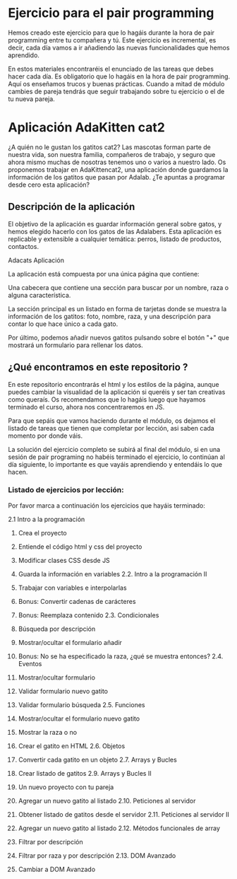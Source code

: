 # Ejercicio para el pair programming

Hemos creado este ejercicio para que lo hagáis durante la hora de pair programming entre tu compañera y tú. Este ejercicio es incremental, es decir, cada día vamos a ir añadiendo las nuevas funcionalidades que hemos aprendido.

En estos materiales encontraréis el enunciado de las tareas que debes hacer cada día.
Es obligatorio que lo hagáis en la hora de pair programming.
Aquí os enseñamos trucos y buenas prácticas.
Cuando a mitad de módulo cambies de pareja tendrás que seguir trabajando sobre tu ejercicio o el de tu nueva pareja.

# Aplicación AdaKitten cat2

¿A quién no le gustan los gatitos cat2? Las mascotas forman parte de nuestra vida, son nuestra familia, compañeros de trabajo, y seguro que ahora mismo muchas de nosotras tenemos uno o varios a nuestro lado. Os proponemos trabajar en AdaKittencat2, una aplicación donde guardamos la información de los gatitos que pasan por Adalab. ¿Te apuntas a programar desde cero esta aplicación?

## Descripción de la aplicación

El objetivo de la aplicación es guardar información general sobre gatos, y hemos elegido hacerlo con los gatos de las Adalabers. Esta aplicación es replicable y extensible a cualquier temática: perros, listado de productos, contactos.

Adacats Aplicación

La aplicación está compuesta por una única página que contiene:

Una cabecera que contiene una sección para buscar por un nombre, raza o alguna característica.

La sección principal es un listado en forma de tarjetas donde se muestra la información de los gatitos: foto, nombre, raza, y una descripción para contar lo que hace único a cada gato.

Por último, podemos añadir nuevos gatitos pulsando sobre el botón "+" que mostrará un formulario para rellenar los datos.

## ¿Qué encontramos en este repositorio ?

En este repositorio encontrarás el html y los estilos de la página, aunque puedes cambiar la visualidad de la aplicación si queréis y ser tan creativas como queraís. Os recomendamos que lo hagáis luego que hayamos terminado el curso, ahora nos concentraremos en JS.

Para que sepáis que vamos haciendo durante el módulo, os dejamos el listado de tareas que tienen que completar por lección, asi saben cada momento por donde váis.

La solución del ejercicio completo se subirá al final del módulo, si en una sesión de pair programing no habéis terminado el ejercicio, lo continúan al día siguiente, lo importante es que vayáis aprendiendo y entendáis lo que hacen.

### Listado de ejercicios por lección:

Por favor marca a continuación los ejercicios que hayáis terminado:

2.1 Intro a la programación

1.  Crea el proyecto
2.  Entiende el código html y css del proyecto
3.  Modificar clases CSS desde JS
4.  Guarda la información en variables
    2.2. Intro a la programación II

5.  Trabajar con variables e interpolarlas
6.  Bonus: Convertir cadenas de carácteres
7.  Bonus: Reemplaza contenido
    2.3. Condicionales

8.  Búsqueda por descripción
9.  Mostrar/ocultar el formulario añadir
10. Bonus: No se ha especificado la raza, ¿qué se muestra entonces?
    2.4. Eventos

11. Mostrar/ocultar formulario
12. Validar formulario nuevo gatito
13. Validar formulario búsqueda
    2.5. Funciones

14. Mostrar/ocultar el formulario nuevo gatito
15. Mostrar la raza o no
16. Crear el gatito en HTML
    2.6. Objetos

17. Convertir cada gatito en un objeto
    2.7. Arrays y Bucles

18. Crear listado de gatitos
    2.9. Arrays y Bucles II

19. Un nuevo proyecto con tu pareja
20. Agregar un nuevo gatito al listado
    2.10. Peticiones al servidor

21. Obtener listado de gatitos desde el servidor
    2.11. Peticiones al servidor II

22. Agregar un nuevo gatito al listado
    2.12. Métodos funcionales de array

23. Filtrar por descripción
24. Filtrar por raza y por descripción
    2.13. DOM Avanzado

25. Cambiar a DOM Avanzado
